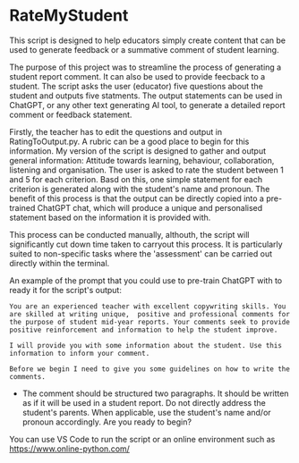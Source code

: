 # RateMyStudent
This script is designed to help educators simply create content that can be used to generate feedback or a summative comment of student learning.

The purpose of this project was to streamline the process of generating a student report comment. It can also be used to provide feecback to a student. 
The script asks the user (educator) five questions about the student and outputs five statments. 
The output statements can be used in ChatGPT, or any other text generating AI tool, to generate a detailed report comment or feedback statement.

Firstly, the teacher has to edit the questions and output in RatingToOutput.py. A rubric can be a good place to begin for this information. 
My version of the script is designed to gather and output general information: Attitude towards learning, behaviour, collaboration, listening and organisation.
The user is asked to rate the student between 1 and 5 for each criterion. Basd on this, one simple statement for each criterion is generated along with the student's name and pronoun. 
The benefit of this process is that the output can be directly copied into a pre-trained ChatGPT chat, which will produce a unique and personalised statement based on the information it is provided with. 

This process can be conducted manually, althouth, the script will significantly cut down time taken to carryout this process. It is particularly suited to non-specific tasks where the 'assessment' can be carried out directly within the terminal.

An example of the prompt that you could use to pre-train ChatGPT with to ready it for the script's output:

	You are an experienced teacher with excellent copywriting skills. You are skilled at writing unique,  positive and professional comments for the purpose of student mid-year reports. Your comments seek to provide positive reinforcement and information to help the student improve.  

	I will provide you with some information about the student. Use this information to inform your comment.
	
	Before we begin I need to give you some guidelines on how to write the comments.
*
	The comment should be structured two paragraphs. 
	It should be written as if it will be used in a student report. 
	Do not directly address the student's parents. 
	When applicable, use the student's name and/or pronoun accordingly.
	Are you ready to begin?	 

	
You can use VS Code to run the script or an online environment such as https://www.online-python.com/
